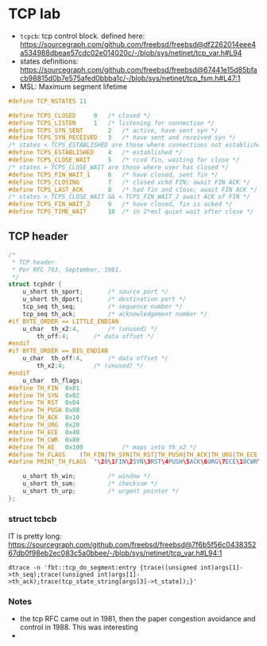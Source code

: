 # TCP lab

- `tcpcb`: tcp control block. defined here:
   <https://sourcegraph.com/github.com/freebsd/freebsd@df2262014eee4a534988dbeae57cdc02e014020c/-/blob/sys/netinet/tcp_var.h#L94>
- states definitions: https://sourcegraph.com/github.com/freebsd/freebsd@67441e15d85bfacb98815d0b7e575afed0bbba1c/-/blob/sys/netinet/tcp_fsm.h#L47:1
- MSL: Maximum segment lifetime


```c
#define	TCP_NSTATES	11

#define	TCPS_CLOSED		0	/* closed */
#define	TCPS_LISTEN		1	/* listening for connection */
#define	TCPS_SYN_SENT		2	/* active, have sent syn */
#define	TCPS_SYN_RECEIVED	3	/* have sent and received syn */
/* states < TCPS_ESTABLISHED are those where connections not established */
#define	TCPS_ESTABLISHED	4	/* established */
#define	TCPS_CLOSE_WAIT		5	/* rcvd fin, waiting for close */
/* states > TCPS_CLOSE_WAIT are those where user has closed */
#define	TCPS_FIN_WAIT_1		6	/* have closed, sent fin */
#define	TCPS_CLOSING		7	/* closed xchd FIN; await FIN ACK */
#define	TCPS_LAST_ACK		8	/* had fin and close; await FIN ACK */
/* states > TCPS_CLOSE_WAIT && < TCPS_FIN_WAIT_2 await ACK of FIN */
#define	TCPS_FIN_WAIT_2		9	/* have closed, fin is acked */
#define	TCPS_TIME_WAIT		10	/* in 2*msl quiet wait after close */
```

## TCP header
```c
/*
 * TCP header.
 * Per RFC 793, September, 1981.
 */
struct tcphdr {
	u_short	th_sport;		/* source port */
	u_short	th_dport;		/* destination port */
	tcp_seq	th_seq;			/* sequence number */
	tcp_seq	th_ack;			/* acknowledgement number */
#if BYTE_ORDER == LITTLE_ENDIAN
	u_char	th_x2:4,		/* (unused) */
		th_off:4;		/* data offset */
#endif
#if BYTE_ORDER == BIG_ENDIAN
	u_char	th_off:4,		/* data offset */
		th_x2:4;		/* (unused) */
#endif
	u_char	th_flags;
#define	TH_FIN	0x01
#define	TH_SYN	0x02
#define	TH_RST	0x04
#define	TH_PUSH	0x08
#define	TH_ACK	0x10
#define	TH_URG	0x20
#define	TH_ECE	0x40
#define	TH_CWR	0x80
#define	TH_AE	0x100			/* maps into th_x2 */
#define	TH_FLAGS	(TH_FIN|TH_SYN|TH_RST|TH_PUSH|TH_ACK|TH_URG|TH_ECE|TH_CWR)
#define	PRINT_TH_FLAGS	"\20\1FIN\2SYN\3RST\4PUSH\5ACK\6URG\7ECE\10CWR\11AE"

	u_short	th_win;			/* window */
	u_short	th_sum;			/* checksum */
	u_short	th_urp;			/* urgent pointer */
};
```

### struct tcbcb

IT is pretty long: <https://sourcegraph.com/github.com/freebsd/freebsd@7f6b5f56c043835267db0f98eb2ec083c5a0bbee/-/blob/sys/netinet/tcp_var.h#L94:1>


```
dtrace -n 'fbt::tcp_do_segment:entry {trace((unsigned int)args[1]->th_seq);trace((unsigned int)args[1]->th_ack);trace(tcp_state_string[args[3]->t_state]);}'

```

### Notes

- the tcp RFC came out in 1981, then the paper congestion avoidance and control in 1988. This was interesting
- 